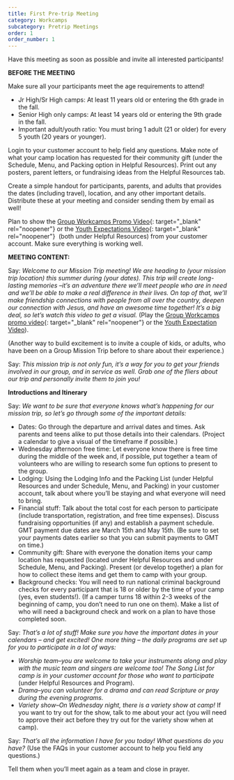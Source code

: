 ```yaml
---
title: First Pre-trip Meeting
category: Workcamps
subcategory: Pretrip Meetings
order: 1
order_number: 1
---
```


Have this meeting as soon as possible and invite all interested participants\!

**BEFORE THE MEETING**

Make sure all your participants meet the age requirements to attend\!

* Jr High/Sr High camps: At least 11 years old or entering the 6th grade in the fall.
* Senior High only camps: At least 14 years old or entering the 9th grade in the fall.
* Important adult/youth ratio: You must bring 1 adult (21 or older) for every 5 youth (20 years or younger).

Login to your customer account to help field any questions. Make note of what your camp location has requested for their community gift (under the Schedule, Menu, and Packing option in Helpful Resources). Print out any posters, parent letters, or fundraising ideas from the Helpful Resources tab.

Create a simple handout for participants, parents, and adults that provides the dates (including travel), location, and any other important details. Distribute these at your meeting and consider sending them by email as well\!

Plan to show the [Group Workcamps Promo Video](https://youtu.be/CvrFylFlSqU){: target="_blank" rel="noopener"} or the [Youth Expectations Video](https://vimeo.com/300598078){: target="_blank" rel="noopener"}&nbsp; (both under Helpful Resources) from your customer account. Make sure everything is working well.

**MEETING CONTENT:**

Say: *Welcome to our Mission Trip meeting\! We are heading to (your mission trip location) this summer during (your dates). This trip will create long-lasting memories –it’s an adventure there we’ll meet people who are in need and we’ll be able to make a real difference in their lives. On top of that, we’ll make friendship connections with people from all over the country, deepen our connection with Jesus, and have an awesome time together\! It’s a big deal, so let’s watch this video to get a visual.* (Play the [Group Workcamps promo video](https://youtu.be/CvrFylFlSqU){: target="_blank" rel="noopener"} or the [Youth Expectation Video](https://vimeo.com/300598078)).

(Another way to build excitement is to invite a couple of kids, or adults, who have been on a Group Mission Trip before to share about their experience.)

Say: *This mission trip is not only fun, it’s a way for you to get your friends involved in our group, and in service as well. Grab one of the fliers about our trip and personally invite them to join you\!*

**Introductions and Itinerary**

Say: *We want to be sure that everyone knows what’s happening for our mission trip, so let’s go through some of the important details:*

* Dates: Go through the departure and arrival dates and times. Ask parents and teens alike to put those details into their calendars. (Project a calendar to give a visual of the timeframe if possible.)
* Wednesday afternoon free time: Let everyone know there is free time during the middle of the week and, if possible, put together a team of volunteers who are willing to research some fun options to present to the group.
* Lodging: Using the Lodging Info and the Packing List (under Helpful Resources and under Schedule, Menu, and Packing) in your customer account, talk about where you’ll be staying and what everyone will need to bring.
* Financial stuff: Talk about the total cost for each person to participate (include transportation, registration, and free time expenses). Discuss fundraising opportunities (if any) and establish a payment schedule. GMT payment due dates are March 15th and May 15th. (Be sure to set your payments dates earlier so that you can submit payments to GMT on time.)&nbsp;
* Community gift: Share with everyone the donation items your camp location has requested (located under Helpful Resources and under Schedule, Menu, and Packing). Present (or develop together) a plan for how to collect these items and get them to camp with your group.&nbsp;
* Background checks: You will need to run national criminal background checks for every participant that is 18 or older by the time of your camp (yes, even students\!). (If a camper turns 18 within 2-3 weeks of the beginning of camp, you don’t need to run one on them). Make a list of who will need a background check and work on a plan to have those completed soon.&nbsp;

Say: *That’s a lot of stuff\! Make sure you have the important dates in your calendars – and get excited\! One more thing – the daily programs are set up for you to participate in a lot of ways:*

* *Worship team–you are welcome to take your instruments along and play with the music team and singers are welcome too\! The Song List for camp is in your customer account for those who want to participate* (under Helpful Resources and Program).&nbsp;
* *Drama–you can volunteer for a drama and can read Scripture or pray during the evening programs.&nbsp;*
* *Variety show–On Wednesday night, there is a variety show at camp\!* If you want to try out for the show, talk to me about your act (you will need to approve their act before they try out for the variety show when at camp).&nbsp;

Say: *That’s all the information I have for you today\! What questions do you have?* (Use the FAQs in your customer account to help you field any questions.)

Tell them when you’ll meet again as a team and close in prayer.&nbsp;
